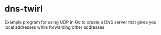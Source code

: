 # dns-twirl
Example program for using UDP in Go to create a DNS server that gives you local addresses while forwarding other addresses.
